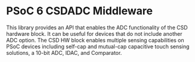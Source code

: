 # PSoC 6 CSDADC Middleware

This library provides an API that enables the ADC functionality of the CSD hardware block. It can be useful for devices that do not include another ADC option. The CSD HW block enables multiple sensing capabilities on PSoC devices including self-cap and mutual-cap capacitive touch sensing solutions, a 10-bit ADC, IDAC, and Comparator. 
